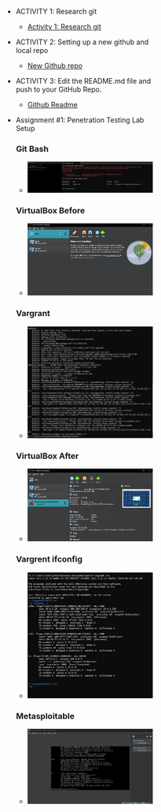 
<div style="margin-left: 40%;">

-   ACTIVITY 1: Research git
    -   [Activity 1: Research git](Week2Activiy1.md)

-   ACTIVITY 2: Setting up a new github and local repo
    -   [New Github repo](https://github.com/ThomasVickers-Regis/msse642-2025summer/tree/main)

-   ACTIVITY 3: Edit the README.md file and push to your GitHub Repo.  
    -   [Github Readme](../README.md)

-   Assignment #1: Penetration Testing Lab Setup
    ### Git Bash
    -   [![Week 2 Assignment](SS1-2%20vagrant%20and%20gitbash.png)](SS1-2%20vagrant%20and%20gitbash.png)
    ### VirtualBox Before
    -   [![Week 2 Assignment](SS3%20-%20VB%20before.png)](SS3%20-%20VB%20before.png)
    ### Vargrant
    -   [![Week 2 Assignment](SS4%20-%20Vagrant%20up.png)](SS4%20-%20Vagrant%20up.png)
    ### VirtualBox After
    -   [![Week 2 Assignment](SS5%20-%20VB%20after.png)](SS5%20-%20VB%20after.png)
    ### Vargrent ifconfig
    -   [![Week 2 Assignment](SS6%20-%20Vagrant%20SSH%20ifconfig.png)](SS6%20-%20Vagrant%20SSH%20ifconfig.png)
    ### Metasploitable
    -   [![Week 2 Assignment](SS7%20-%20metasploitable.png)](SS7%20-%20metasploitable.png)


</div>
